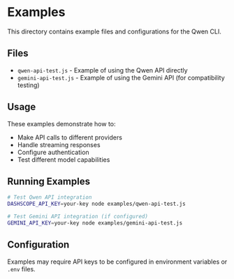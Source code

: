 # Examples

This directory contains example files and configurations for the Qwen CLI.

## Files

- `qwen-api-test.js` - Example of using the Qwen API directly
- `gemini-api-test.js` - Example of using the Gemini API (for compatibility testing)

## Usage

These examples demonstrate how to:

- Make API calls to different providers
- Handle streaming responses
- Configure authentication
- Test different model capabilities

## Running Examples

```bash
# Test Qwen API integration
DASHSCOPE_API_KEY=your-key node examples/qwen-api-test.js

# Test Gemini API integration (if configured)
GEMINI_API_KEY=your-key node examples/gemini-api-test.js
```

## Configuration

Examples may require API keys to be configured in environment variables or `.env` files.